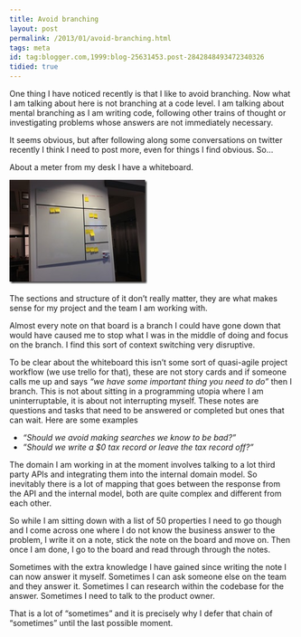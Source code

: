 ```yaml
---
title: Avoid branching
layout: post
permalink: /2013/01/avoid-branching.html
tags: meta
id: tag:blogger.com,1999:blog-25631453.post-2842848493472340326
tidied: true
---
```


One thing I have noticed recently is that I like to avoid branching. Now what I am talking about here is not branching at a code level. I am talking about mental branching as I am writing code, following other trains of thought or investigating problems whose answers are not immediately necessary.

It seems obvious, but after following along some conversations on twitter recently I think I need to post more, even for things I find obvious. So…

About a meter from my desk I have a whiteboard.

![Branching Board](/images/1382874050650.png)

The sections and structure of it don’t really matter, they are what makes sense for my project and the team I am working with.

Almost every note on that board is a branch I could have gone down that would have caused me to stop what I was in the middle of doing and focus on the branch. I find this sort of context switching very disruptive.

To be clear about the whiteboard this isn’t some sort of quasi-agile project workflow (we use trello for that), these are not story cards and if someone calls me up and says _“we have some important thing you need to do”_ then I branch. This is not about sitting in a programming utopia where I am uninterruptable, it is about not interrupting myself. These notes are questions and tasks that need to be answered or completed but ones that can wait. Here are some examples

* _“Should we avoid making searches we know to be bad?”_
* _”Should we write a $0 tax record or leave the tax record off?”_

The domain I am working in at the moment involves talking to a lot third party APIs and integrating them into the internal domain model. So inevitably there is a lot of mapping that goes between the response from the API and the internal model, both are quite complex and different from each other.

So while I am sitting down with a list of 50 properties I need to go though and I come across one where I do not know the business answer to the problem, I write it on a note, stick the note on the board and move on. Then once I am done, I go to the board and read through through the notes.

Sometimes with the extra knowledge I have gained since writing the note I can now answer it myself. Sometimes I can ask someone else on the team and they answer it. Sometimes I can research within the codebase for the answer. Sometimes I need to talk to the product owner.

That is a lot of “sometimes” and it is precisely why I defer that chain of “sometimes” until the last possible moment.
